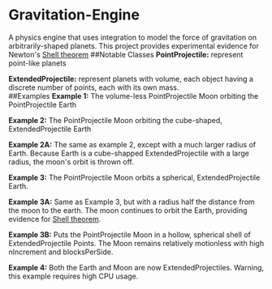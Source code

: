 # Gravitation-Engine
A physics engine that uses integration to model the force of gravitation on arbitrarily-shaped planets. This project provides experimental evidence for Newton's [Shell theorem](http://en.wikipedia.org/wiki/Shell_theorem)
##Notable Classes
**PointProjectile:** represent point-like planets

**ExtendedProjectile:** represent planets with volume, each object having a discrete number of points, each with its own mass.  
##Examples
**Example 1:** The volume-less PointProjectile Moon orbiting the PointProjectile Earth

**Example 2:** The PointProjectile Moon orbiting the cube-shaped, ExtendedProjectile Earth

**Example 2A:** The same as example 2, except with a much larger radius of Earth. Because Earth is a cube-shapped ExtendedProjectile with a large radius, the moon's orbit is thrown off.

**Example 3:** The PointProjectile Moon orbits a spherical, ExtendedProjectile Earth.

**Example 3A:** Same as Example 3, but with a radius half the distance from the moon to the earth. The moon continues to orbit the Earth, providing evidence for [Shell theorem](http://en.wikipedia.org/wiki/Shell_theorem).

**Example 3B:** Puts the PointProjectile Moon in a hollow, spherical shell of ExtendedProjectile Points. The Moon remains relatively motionless with high nIncrement and blocksPerSide. 

**Example 4:** Both the Earth and Moon are now ExtendedProjectiles. Warning, this example requires high CPU usage. 
